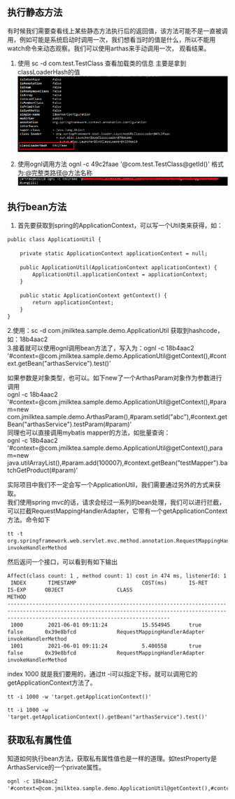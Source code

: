 ## 执行静态方法
有时候我们需要查看线上某些静态方法执行后的返回值，该方法可能不是一直被调用，例如可能是系统启动时调用一次，我们想看当时的值是什么，所以不能用watch命令来动态观察。我们可以使用arthas来手动调用一次，
观看结果。

1. 使用 sc -d com.test.TestClass 查看加载类的信息
主要是拿到classLoaderHash的值
![image](https://github.com/jmilktea/jmilktea/blob/master/%E5%B7%A5%E5%85%B7%E7%B1%BB/arthas/images/arthas-static-method-1.png)

2. 使用ognl调用方法 ognl -c 49c2faae '@com.test.TestClass@getId()'  格式为:@完整类路径@方法名称
![image](https://github.com/jmilktea/jmilktea/blob/master/%E5%B7%A5%E5%85%B7%E7%B1%BB/arthas/images/arthas-static-method-2.png)

## 执行bean方法
1. 首先要获取到spring的ApplicationContext，可以写一个Util类来获得，如：
```
public class ApplicationUtil {

	private static ApplicationContext applicationContext = null;

	public ApplicationUtil(ApplicationContext applicationContext) {
		ApplicationUtil.applicationContext = applicationContext;
	}

	public static ApplicationContext getContext() {
		return applicationContext;
	}
}
```  
2.使用：sc -d com.jmilktea.sample.demo.ApplicationUtil 获取到hashcode，如：18b4aac2  
3.接着就可以使用ognl调用bean方法了，写入为：ognl -c 18b4aac2 '#context=@com.jmilktea.sample.demo.ApplicationUtil@getContext(),#context.getBean("arthasService").test()'

如果参数是对象类型，也可以。如下new了一个ArthasParam对象作为参数进行调用  
ognl -c 18b4aac2 '#context=@com.jmilktea.sample.demo.ApplicationUtil@getContext(),#param=new com.jmilktea.sample.demo.ArthasParam(),#param.setId("abc"),#context.getBean("arthasService").testParam(#param)'  
同理也可以直接调用mybatis mapper的方法，如批量查询：  
ognl -c 18b4aac2  '#context=@com.jmilktea.sample.demo.ApplicationUtil@getContext(),param=new java.utilArrayList(),#param.add(100007),#context.getBean("testMapper").batchGetProduct(#param)'

实际项目中我们不一定会写一个ApplicationUtil，我们需要通过另外的方式来获取。  
我们使用spring mvc的话，请求会经过一系列的bean处理，我们可以进行拦截，可以拦截RequestMappingHandlerAdapter，它带有一个getApplicationContext方法。命令如下  
```
tt -t org.springframework.web.servlet.mvc.method.annotation.RequestMappingHandlerAdapter invokeHandlerMethod
```
然后返问一个接口，可以看到有如下输出  
```
Affect(class count: 1 , method count: 1) cost in 474 ms, listenerId: 1
 INDEX       TIMESTAMP                     COST(ms)       IS-RET     IS-EXP      OBJECT                 CLASS                                       METHOD
------------------------------------------------------------------------------------------------------------------------------------------------------------------------------------------------
 1000        2021-06-01 09:11:24           15.554945      true       false       0x39e8bfcd             RequestMappingHandlerAdapter                invokeHandlerMethod
 1001        2021-06-01 09:11:24           5.400558       true       false       0x39e8bfcd             RequestMappingHandlerAdapter                invokeHandlerMethod
```
index 1000 就是我们要用的，通过tt -i可以指定下标，就可以调用它的getApplicationContext方法了。
```
tt -i 1000 -w 'target.getApplicationContext()'
```
```
tt -i 1000 -w 'target.getApplicationContext().getBean("arthasService").test()'
```



## 获取私有属性值  
知道如何执行bean方法，获取私有属性值也是一样的道理。如testProperty是ArthasService的一个private属性。
```
ognl -c 18b4aac2 '#context=@com.jmilktea.sample.demo.ApplicationUtil@getContext(),#context.getBean("arthasService").testProperty'  
```
